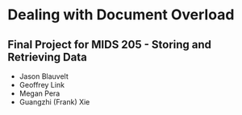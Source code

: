 # Dealing with Document Overload

## Final Project for MIDS 205 - Storing and Retrieving Data

- Jason Blauvelt
- Geoffrey Link
- Megan Pera
- Guangzhi (Frank) Xie

